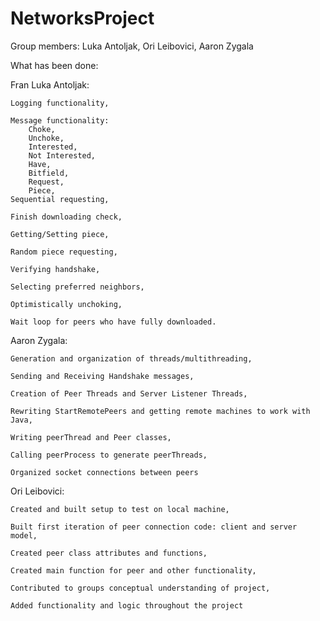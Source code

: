 # NetworksProject

Group members: Luka Antoljak, Ori Leibovici, Aaron Zygala

What has been done:

Fran Luka Antoljak:

	Logging functionality,

	Message functionality:
		Choke,
		Unchoke,
		Interested,
		Not Interested,
		Have,
		Bitfield,
		Request,
		Piece,
	Sequential requesting,

	Finish downloading check,

	Getting/Setting piece,

	Random piece requesting,

	Verifying handshake,

	Selecting preferred neighbors,

	Optimistically unchoking,

	Wait loop for peers who have fully downloaded.

Aaron Zygala:

	Generation and organization of threads/multithreading,

	Sending and Receiving Handshake messages,

	Creation of Peer Threads and Server Listener Threads,

	Rewriting StartRemotePeers and getting remote machines to work with Java,

	Writing peerThread and Peer classes,

	Calling peerProcess to generate peerThreads,

	Organized socket connections between peers
	
Ori Leibovici:

	Created and built setup to test on local machine,
	
	Built first iteration of peer connection code: client and server model,
	
	Created peer class attributes and functions,
	
	Created main function for peer and other functionality,
	
	Contributed to groups conceptual understanding of project,
	
	Added functionality and logic throughout the project
	
	
